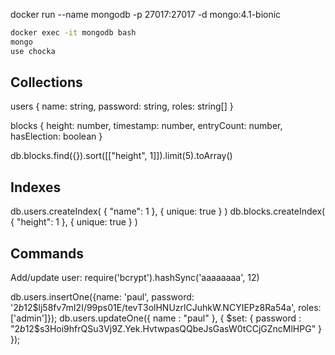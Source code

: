docker run --name mongodb -p 27017:27017 -d mongo:4.1-bionic

```bash
docker exec -it mongodb bash
mongo
use chocka
```

## Collections

users {
    name: string,
    password: string,
    roles: string[]
}

blocks {
    height: number,
    timestamp: number,
    entryCount: number,
    hasElection: boolean
}

db.blocks.find({}).sort([["height", 1]]).limit(5).toArray()

## Indexes

db.users.createIndex( { "name": 1 }, { unique: true } )
db.blocks.createIndex( { "height": 1 }, { unique: true } )

## Commands

Add/update user:
require('bcrypt').hashSync('aaaaaaaa', 12)

db.users.insertOne({name: 'paul', password: '$2b$12$lj58fv7mI2I/99ps01E/tevT3olHNUzrlCJuhkW.NCYIEPz8Ra54a', roles: ['admin']});
db.users.updateOne({ name : "paul" }, { $set: { password : "$2b$12$s3Hoi9hfrQSu3Vj9Z.Yek.HvtwpasQQbeJsGasW0tCCjGZncMlHPG" } });
